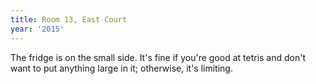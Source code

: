 ```yaml
---
title: Room 13, East Court
year: '2015'
---
```


The fridge is on the small side. It's fine if you're good at tetris and don't want to put anything large in it; otherwise, it's limiting.
